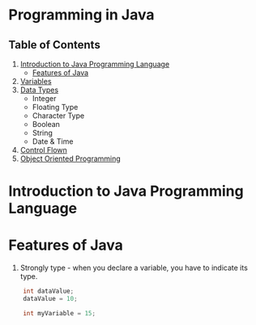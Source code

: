 # Programming in Java

## Table of Contents
1. [Introduction to Java Programming Language](#Introduction-to-Java-Programming-Language)
    - [Features of Java](#Features-of-Java)
2. [Variables](https://github.com/nyangweso-rodgers/Java_Projects/tree/main/Variables)
3. [Data Types](https://github.com/nyangweso-rodgers/Java_Projects/tree/main/Data_Types)
    - Integer
    - Floating Type
    - Character Type
    - Boolean
    - String
    - Date & Time
4. [Control Flown](https://github.com/nyangweso-rodgers/Java_Projects/tree/main/Control_Flow)
5. [Object Oriented Programming](https://github.com/nyangweso-rodgers/Java_Projects/tree/main/Object_Oriented_Programming_in_Java)

# Introduction to Java Programming Language

# Features of Java
1. Strongly type - when you declare a variable, you have to indicate its type. 
```java
    int dataValue;
    dataValue = 10;

    int myVariable = 15;
```